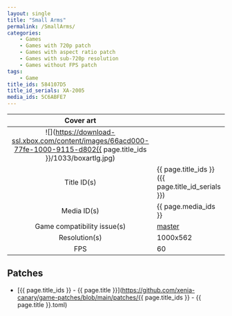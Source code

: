 ```yaml
---
layout: single
title: "Small Arms"
permalink: /SmallArms/
categories:
    - Games
    - Games with 720p patch
    - Games with aspect ratio patch
    - Games with sub-720p resolution
    - Games without FPS patch
tags:
    - Game
title_ids: 584107D5
title_id_serials: XA-2005
media_ids: 5C6ABFE7
---
```


| Cover art                   |                                                                                        |
| :-------:                   | :-                                                                                     |
| ![](https://download-ssl.xbox.com/content/images/66acd000-77fe-1000-9115-d802{{ page.title_ids }}/1033/boxartlg.jpg) |
| Title ID(s)                 | {{ page.title_ids }} ({{ page.title_id_serials }})                                     |
| Media ID(s)                 | {{ page.media_ids }}                                                                   |
| Game compatibility issue(s) | [master](https://github.com/xenia-project/game-compatibility/issues/918)               |
| Resolution(s)               | 1000x562                                                                               |
| FPS                         | 60                                                                                     |

## Patches
* [{{ page.title_ids }} - {{ page.title }}](https://github.com/xenia-canary/game-patches/blob/main/patches/{{ page.title_ids }} - {{ page.title }}.toml)
